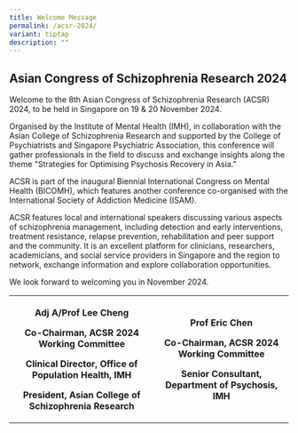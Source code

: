 ```yaml
---
title: Welcome Message
permalink: /acsr-2024/
variant: tiptap
description: ""
---
```

<h2><strong>Asian Congress of Schizophrenia Research 2024</strong></h2>
<p>Welcome to the 8th Asian Congress of Schizophrenia Research (ACSR) 2024,
to be held in Singapore on 19 &amp; 20 November 2024.</p>
<p>Organised by the Institute of Mental Health (IMH), in collaboration with
the Asian College of Schizophrenia Research and supported by the College
of Psychiatrists and Singapore Psychiatric Association, this conference
will gather professionals in the field to discuss and exchange insights
along the theme "Strategies for Optimising Psychosis Recovery in Asia."</p>
<p>ACSR is part of the inaugural Biennial International Congress on Mental
Health (BICOMH), which features another conference co-organised with the
International Society of Addiction Medicine (ISAM).</p>
<p>ACSR features local and international speakers discussing various aspects
of schizophrenia management, including detection and early interventions,
treatment resistance, relapse prevention, rehabilitation and peer support
and the community. It is an excellent platform for clinicians, researchers,
academicians, and social service providers in Singapore and the region
to network, exchange information and explore collaboration opportunities.</p>
<p>We look forward to welcoming you in November 2024.</p>
<table style="minWidth: 50px">
<colgroup>
<col>
<col>
</colgroup>
<tbody>
<tr>
<th rowspan="1" colspan="1">
<p>Adj A/Prof Lee Cheng</p>
<p>Co-Chairman, ACSR 2024 Working Committee</p>
<p>Clinical Director, Office of Population Health, IMH</p>
<p>President, Asian College of Schizophrenia Research</p>
<p></p>
</th>
<th rowspan="1" colspan="1">
<p>Prof Eric Chen</p>
<p>Co-Chairman, ACSR 2024 Working Committee</p>
<p>Senior Consultant, Department of Psychosis, IMH</p>
<p></p>
</th>
</tr>
</tbody>
</table>
<p></p>